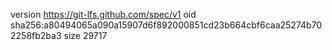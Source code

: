 version https://git-lfs.github.com/spec/v1
oid sha256:a80494065a090a15907d6f892000851cd23b664cbf6caa25274b702258fb2ba3
size 29717
